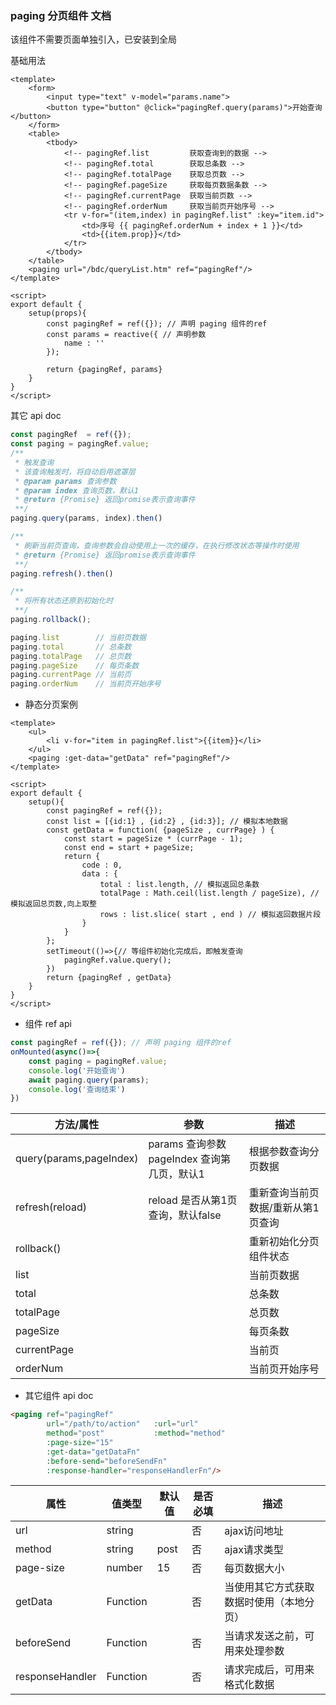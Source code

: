 ### paging 分页组件 文档

该组件不需要页面单独引入，已安装到全局

基础用法
```vue
<template>
    <form>
        <input type="text" v-model="params.name">
        <button type="button" @click="pagingRef.query(params)">开始查询</button>
    </form>
    <table>
        <tbody>
            <!-- pagingRef.list         获取查询到的数据 -->
            <!-- pagingRef.total        获取总条数 -->
            <!-- pagingRef.totalPage    获取总页数 -->
            <!-- pagingRef.pageSize     获取每页数据条数 -->
            <!-- pagingRef.currentPage  获取当前页数 -->
            <!-- pagingRef.orderNum     获取当前页开始序号 -->
            <tr v-for="(item,index) in pagingRef.list" :key="item.id">
                <td>序号 {{ pagingRef.orderNum + index + 1 }}</td>
                <td>{{item.prop}}</td>
            </tr>
        </tbody>
    </table>
    <paging url="/bdc/queryList.htm" ref="pagingRef"/>
</template>

<script>
export default {
    setup(props){
        const pagingRef = ref({}); // 声明 paging 组件的ref
        const params = reactive({ // 声明参数
            name : ''
        });

        return {pagingRef, params}
    }
}
</script>
```

其它 api doc
```js
const pagingRef  = ref({});
const paging = pagingRef.value;
/**
 * 触发查询
 * 该查询触发时，将自动启用遮罩层
 * @param params 查询参数
 * @param index 查询页数，默认1
 * @return {Promise} 返回promise表示查询事件
 **/
paging.query(params, index).then()

/**
 * 刷新当前页查询，查询参数会自动使用上一次的缓存，在执行修改状态等操作时使用
 * @return {Promise} 返回promise表示查询事件
 **/
paging.refresh().then()

/**
 * 将所有状态还原到初始化时
 **/
paging.rollback();

paging.list        // 当前页数据
paging.total       // 总条数
paging.totalPage   // 总页数
paging.pageSize    // 每页条数
paging.currentPage // 当前页
paging.orderNum    // 当前页开始序号
```


 - 静态分页案例
```vue
<template>
    <ul>
        <li v-for="item in pagingRef.list">{{item}}</li>
    </ul>
    <paging :get-data="getData" ref="pagingRef"/>
</template>

<script>
export default {
    setup(){
        const pagingRef = ref({});
        const list = [{id:1} , {id:2} , {id:3}]; // 模拟本地数据
        const getData = function( {pageSize , currPage} ) {
            const start = pageSize * (currPage - 1);
            const end = start + pageSize;
            return {
                code : 0,
                data : {
                    total : list.length, // 模拟返回总条数
                    totalPage : Math.ceil(list.length / pageSize), // 模拟返回总页数,向上取整
                    rows : list.slice( start , end ) // 模拟返回数据片段
                }
            }
        };
        setTimeout(()=>{// 等组件初始化完成后，即触发查询
            pagingRef.value.query();
        })
        return {pagingRef , getData}
    }
}
</script>
```

 - 组件 ref api
```js
const pagingRef = ref({}); // 声明 paging 组件的ref
onMounted(async()=>{
    const paging = pagingRef.value;
    console.log('开始查询')
    await paging.query(params);
    console.log('查询结束')
})
```
<table>
    <thead>
        <tr>
            <th>方法/属性</th>
            <th>参数</th>
            <th>描述</th>
        </tr>
    </thead>
    <tbody>
        <tr>
            <td>query(params,pageIndex)</td>
            <td>
            params 查询参数 <br>
            pageIndex 查询第几页，默认1
            </td>
            <td>根据参数查询分页数据</td>
        </tr>
        <tr>
            <td>refresh(reload)</td>
            <td>reload 是否从第1页查询，默认false</td>
            <td>重新查询当前页数据/重新从第1页查询</td>
        </tr>
        <tr>
            <td>rollback()</td>
            <td></td>
            <td>重新初始化分页组件状态</td>
        </tr>
        <tr>
            <td>list</td>
            <td></td>
            <td>当前页数据</td>
        </tr>
        <tr>
            <td>total</td>
            <td></td>
            <td>总条数</td>
        </tr>
        <tr>
            <td>totalPage</td>
            <td></td>
            <td>总页数</td>
        </tr>
        <tr>
            <td>pageSize</td>
            <td></td>
            <td>每页条数</td>
        </tr>
        <tr>
            <td>currentPage</td>
            <td></td>
            <td>当前页</td>
        </tr>
        <tr>
            <td>orderNum</td>
            <td></td>
            <td>当前页开始序号</td>
        </tr>
    </tbody>
</table>

 - 其它组件 api doc
```html
<paging ref="pagingRef"
        url="/path/to/action"   :url="url"
        method="post"           :method="method"
        :page-size="15"
        :get-data="getDataFn"
        :before-send="beforeSendFn"
        :response-handler="responseHandlerFn"/>
```
<table>
    <thead>
        <tr>
            <th>属性</th>
            <th>值类型</th>
            <th>默认值</th>
            <th>是否必填</th>
            <th>描述</th>
        </tr>
    </thead>
    <tbody>
        <tr>
            <td>url</td>
            <td>string</td>
            <td></td>
            <td>否</td>
            <td>ajax访问地址</td>
        </tr>
        <tr>
            <td>method</td>
            <td>string</td>
            <td>post</td>
            <td>否</td>
            <td>ajax请求类型</td>
        </tr>
        <tr>
            <td>page-size</td>
            <td>number</td>
            <td>15</td>
            <td>否</td>
            <td>每页数据大小</td>
        </tr>
        <tr>
            <td>getData</td>
            <td>Function</td>
            <td></td>
            <td>否</td>
            <td>当使用其它方式获取数据时使用（本地分页）</td>
        </tr>
        <tr>
            <td>beforeSend</td>
            <td>Function</td>
            <td></td>
            <td>否</td>
            <td>当请求发送之前，可用来处理参数</td>
        </tr>
        <tr>
            <td>responseHandler</td>
            <td>Function</td>
            <td></td>
            <td>否</td>
            <td>请求完成后，可用来格式化数据</td>
        </tr>
    </tbody>
</table>
